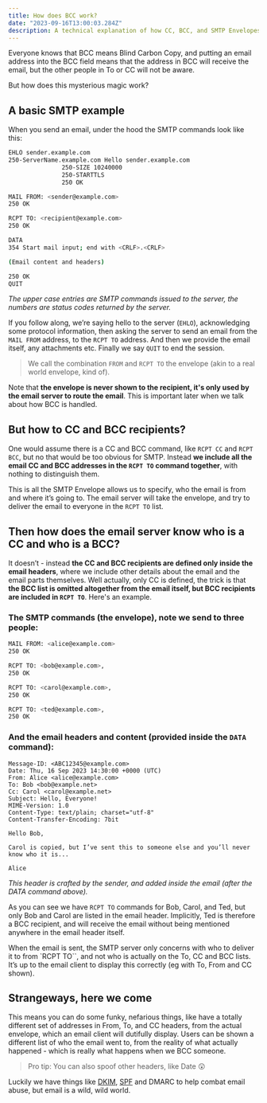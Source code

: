 ```yaml
---
title: How does BCC work?
date: "2023-09-16T13:00:03.284Z"
description: A technical explanation of how CC, BCC, and SMTP Envelopes work in email
---
```


Everyone knows that BCC means Blind Carbon Copy, and putting an email address into the BCC field means that the address in BCC will receive the email, but the other people in To or CC will not be aware.

But how does this mysterious magic work?

## A basic SMTP example

When you send an email, under the hood the SMTP commands look like this:

```bash
EHLO sender.example.com
250-ServerName.example.com Hello sender.example.com
               250-SIZE 10240000
               250-STARTTLS
               250 OK

MAIL FROM: <sender@example.com>
250 OK

RCPT TO: <recipient@example.com>
250 OK

DATA
354 Start mail input; end with <CRLF>.<CRLF>

(Email content and headers)

250 OK
QUIT 
```

*The upper case entries are SMTP commands issued to the server, the numbers are status codes returned by the server.*

If you follow along, we’re saying hello to the server (`EHLO`), acknowledging some protocol information, then asking the server to send an email from the `MAIL FROM` address, to the `RCPT TO` address. And then we provide the email itself, any attachments etc. Finally we say `QUIT` to end the session.

> We call the combination `FROM` and `RCPT TO` the envelope (akin to a real world envelope, kind of).

Note that **the envelope is never shown to the recipient, it's only used by the email server to route the email**. This is important later when we talk about how BCC is handled.

## But how to CC and BCC recipients?

One would assume there is a CC and BCC command, like `RCPT CC` and `RCPT BCC`, but no that would be too obvious for SMTP. Instead **we include all the email CC and BCC addresses in the `RCPT TO` command together**, with nothing to distinguish them.

This is all the SMTP Envelope allows us to specify, who the email is from and where it’s going to. The email server will take the envelope, and try to deliver the email to everyone in the `RCPT TO` list.

## Then how does the email server know who is a CC and who is a BCC?

It doesn’t - instead **the CC and BCC recipients are defined only inside the email headers**, where we include other details about the email and the email parts themselves. Well actually, only CC is defined, the trick is that **the BCC list is omitted altogether from the email itself, but BCC recipients are included in `RCPT TO`**. Here's an example.

### The SMTP commands (the envelope), note we send to three people:

```bash
MAIL FROM: <alice@example.com>
250 OK

RCPT TO: <bob@example.com>, 
250 OK

RCPT TO: <carol@example.com>, 
250 OK

RCPT TO: <ted@example.com>, 
250 OK
```

### And the email headers and content (provided inside the `DATA` command):

```
Message-ID: <ABC12345@example.com>
Date: Thu, 16 Sep 2023 14:30:00 +0000 (UTC)
From: Alice <alice@example.com>
To: Bob <bob@example.net>
Cc: Carol <carol@example.net>
Subject: Hello, Everyone!
MIME-Version: 1.0
Content-Type: text/plain; charset="utf-8"
Content-Transfer-Encoding: 7bit

Hello Bob,

Carol is copied, but I’ve sent this to someone else and you’ll never know who it is...

Alice
```

*This header is crafted by the sender, and added inside the email (after the DATA command above).*

As you can see we have `RCPT TO` commands for Bob, Carol, and Ted, but only Bob and Carol are listed in the email header. Implicitly, Ted is therefore a BCC recipient, and will receive the email without being mentioned anywhere in the email header itself.

When the email is sent, the SMTP server only concerns with who to deliver it to from `RCPT TO``, and not who is actually on the To, CC and BCC lists. It’s up to the email client to display this correctly (eg with To, From and CC shown).

## Strangeways, here we come

This means you can do some funky, nefarious things, like have a totally different set of addresses in From, To, and CC headers, from the actual envelope, which an email client will dutifully display. Users can be shown a different list of who the email went to, from the reality of what actually happened - which is really what happens when we BCC someone.

> Pro tip: You can also spoof other headers, like Date 😲

Luckily we have things like [DKIM](https://blog.mailpace.com/blog/whats-a-DKIM-record/), [SPF](https://blog.mailpace.com/blog/whats-an-spf-record/) and DMARC to help combat email abuse, but email is a wild, wild world.